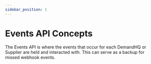 ```yaml
---
sidebar_position: 1
---
```


# Events API Concepts

The Events API is where the events that occur for each DemandHQ or Supplier are held and interacted with. This can serve as a backup for missed webhook events.
